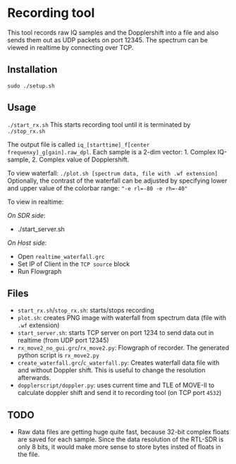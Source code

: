 # Recording tool

This tool records raw IQ samples and the Dopplershift into a file and also sends them out as UDP packets on port 12345. The spectrum can be viewed in realtime by connecting over TCP.

## Installation

`sudo ./setup.sh`


## Usage

`./start_rx.sh`
This starts recording tool until it is terminated by `./stop_rx.sh`

The output file is called `iq_[starttime]_f[center frequenxy]_g[gain].raw_dpl`. Each sample is a 2-dim vector: 1. Complex IQ-sample, 2. Complex value of Dopplershift.


To view waterfall:
`./plot.sh [spectrum data, file with .wf extension]`
Optionally, the contrast of the waterfall can be adjusted by specifying lower and upper value of the colorbar range: `"-e rl=-80 -e rh=-40"`


To view in realtime:

_On SDR side_:
- ./start_server.sh

_On Host side_:
- Open `realtime_waterfall.grc`
- Set IP of Client in the `TCP source` block
- Run Flowgraph

## Files
- `start_rx.sh`/`stop_rx.sh`: starts/stops recording
- `plot.sh`: creates PNG image with waterfall from spectrum data (file with `.wf` extension)
- `start_server.sh`: starts TCP server on port 1234 to send data out in realtime (from UDP port 12345)
- `rx_move2_no_gui.grc`/`rx_move2.py`: Flowgraph of recorder. The generated python script is `rx_move2.py`
- `create_waterfall.grc`/`c_waterfall.py`: Creates waterfall data file with and without Doppler shift. This is useful to change the resolution afterwards. 
- `dopplerscript/doppler.py`: uses current time and TLE of MOVE-II to calculate doppler shift and send it to recording tool (on TCP port `4532`)

## TODO
- Raw data files are getting huge quite fast, because 32-bit complex floats are saved for each sample. Since the data resolution of the RTL-SDR is only 8 bits, it would make more sense to store bytes insted of floats in the file.
